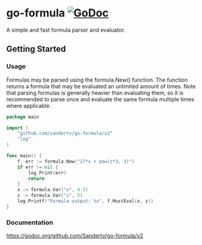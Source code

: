 # go-formula [![GoDoc](http://godoc.org/github.com/Sandertv/go-formula?status.svg)](https://godoc.org/github.com/Sandertv/go-formula/v2)
A simple and fast formula parser and evaluator.

## Getting Started

### Usage
Formulas may be parsed using the formula.New() function. The function returns a formula that may be evaluated
an unlimited amount of times. Note that parsing formulas is generally heavier than evaluating them, so it is
recommended to parse once and evaluate the same formula multiple times where applicable.

```go
package main

import (
	"github.com/sandertv/go-formula/v2"
	"log"
)

func main() {
    f, err := formula.New("17*x + pow(z*3, 3)")
    if err != nil {
        log.Print(err)
        return
    }
    x := formula.Var("x", 4.5)
    z := formula.Var("z", 5)
    log.Printf("Formula output: %v", f.MustEval(x, z))
}
```

### Documentation
https://godoc.org/github.com/Sandertv/go-formula/v2